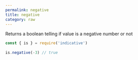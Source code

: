 ```yaml
---
permalink: negative
title: negative
category: raw
---
```


Returns a boolean telling if value is a negative number or not
 
```js
const { is } = require('indicative')
 
is.negative(-3) // true
```